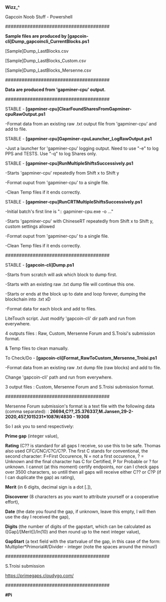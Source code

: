 **Wizz_^**

Gapcoin Noob Stuff - Powershell

######################################

**Sample files are produced by [gapcoin-cli]Dump_gapcoincli_CurrentBlocks.ps1**

[Sample]Dump_LastBlocks.csv

[Sample]Dump_LastBlocks_Custom.csv

[Sample]Dump_LastBlocks_Mersenne.csv

######################################

**Data are produced from 'gapminer-cpu' output.**

######################################



STABLE - **[gapminer-cpu]ClearFoundSharesFromGapminer-cpuRawOutput.ps1**

  -Format data from an existing raw .txt output file from 'gapminer-cpu' and add to file.


STABLE - **[gapminer-cpu]Gapminer-cpuLauncher_LogRawOutput.ps1**

  -Just a launcher for 'gapminer-cpu' logging output. Need to use "-e" to log PPS and TESTS. Use "-q" to log Shares only.


STABLE - **[gapminer-cpu]RunMultipleShiftsSuccessively.ps1**
  
  -Starts 'gapminer-cpu' repeatedly from Shift x to Shift y
  
  -Format ouput from 'gapminer-cpu' to a single file.
  
  -Clean Temp files if it ends correctly.


STABLE - **[gapminer-cpu]RunCRTMultipleShiftsSuccessively.ps1**
  
  -Initial batch's first line is ":: gapminer-cpu.exe -o ..."
  
  -Starts 'gapminer-cpu' with ChineseRT repeatedly from Shift x to Shift y, custom settings allowed
  
  -Format ouput from 'gapminer-cpu' to a single file.
  
  -Clean Temp files if it ends correctly.



######################################



STABLE - **[gapcoin-cli]Dump.ps1**

  -Starts from scratch will ask which block to dump first.
  
  -Starts with an existing raw .txt dump file will continue this one.
  
  -Starts or ends at the block up to date and loop forever, dumping the blockchain into .txt xD
  
  -Format data for each block and add to files.
  
  LiteTouch script. Just modify 'gapcoin-cli' dir path and run from everywhere.
  
  4 outputs files : Raw, Custom, Mersenne Forum and S.Troisi's submission format.
  
  & Temp files to clean manually.


To Check/Do - **[gapcoin-cli]Format_RawToCustom_Mersenne_Troisi.ps1**

  -Format data from an existing raw .txt dump file (raw blocks) and add to file.
  
  Change 'gapcoin-cli' path and run from everywhere.
  
  3 output files : Custom, Mersenne Forum and S.Troisi submission format.
  


######################################

Mersenne Forum submission's format is a text file with the following data (comma separated): :
**26694,C??,25.376337,M.Jansen,29-2-2020,457,1015231*1087#/4830 - 19308**


So I ask you to send respectively:

**Prime gap** (integer value),

**Rating** (C?? is standard for all gaps I receive, so use this to be safe. Thomas also used CFC/CNC/C?C/C?P. The first C stands for conventional, the second character: F=First Occurence, N = not a first occurence, ? = Unknown and the final character has C for Certified, P for Probable or ? for unknown. I cannot (at this moment) certify endpoints, nor can I check gaps over 3500 characters, so untill then all gaps will receive either C?? or C?P (if I can duplicate the gap) as rating),

**Merit** (in 6 digits, decimal sign is a dot [.]),

**Discoverer** (8 characters as you want to attribute yourself or a cooperative effort),

**Date** (the date you found the gap, if unknown, leave this empty, I will then use the day I received the gap),

**Digits** (the number of digits of the gapstart, which can be calculated as ([Gap]/[Merit])/ln(10) and then round up to the next integer value),

**GapStart** (a text field with the startvalue of the gap, in this case of the form: Multiplier*Primorial#/Divider - integer (note the spaces around the minus!)

######################################

S.Troisi submission

https://primegaps.cloudygo.com/

######################################

**#Pi** 
